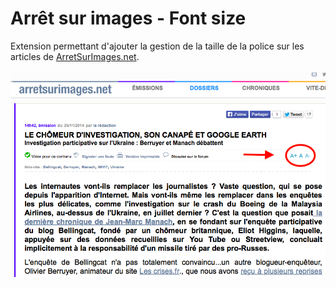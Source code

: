 Arrêt sur images - Font size
============================

Extension permettant d'ajouter la gestion de la taille de la police sur les articles de [ArretSurImages.net](http://arretsurimages.net/).

![Lien de téléchargement HD à côté du lien standard](capture.png "Arrêt sur images")
